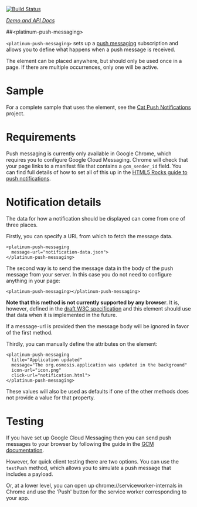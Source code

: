 
<!---

This README is automatically generated from the comments in these files:
platinum-push-messaging.html

Edit those files, and our readme bot will duplicate them over here!
Edit this file, and the bot will squash your changes :)

-->

[![Build Status](https://travis-ci.org/PolymerElements/platinum-push-messaging.svg?branch=master)](https://travis-ci.org/PolymerElements/platinum-push-messaging)

_[Demo and API Docs](https://elements.polymer-project.org/elements/platinum-push-messaging)_


##&lt;platinum-push-messaging&gt;


`<platinum-push-messaging>` sets up a [push messaging][1] subscription
and allows you to define what happens when a push message is received.

The element can be placed anywhere, but should only be used once in a
page. If there are multiple occurrences, only one will be active.

# Sample

For a complete sample that uses the element, see the [Cat Push
Notifications][3] project.

# Requirements
Push messaging is currently only available in Google Chrome, which
requires you to configure Google Cloud Messaging. Chrome will check that
your page links to a manifest file that contains a `gcm_sender_id` field.
You can find full details of how to set all of this up in the [HTML5
Rocks guide to push notifications][1].

# Notification details
The data for how a notification should be displayed can come from one of
three places.

Firstly, you can specify a URL from which to fetch the message data.
```
<platinum-push-messaging
  message-url="notification-data.json">
</platinum-push-messaging>
```

The second way is to send the message data in the body of
the push message from your server. In this case you do not need to
configure anything in your page:
```
<platinum-push-messaging></platinum-push-messaging>
```
**Note that this method is not currently supported by any browser**. It
is, however, defined in the
[draft W3C specification](http://w3c.github.io/push-api/#the-push-event)
and this element should use that data when it is implemented in the
future.

If a message-url is provided then the message body will be ignored in
favor of the first method.

Thirdly, you can manually define the attributes on the element:
```
<platinum-push-messaging
  title="Application updated"
  message="The org.osmosis.application was updated in the background"
  icon-url="icon.png"
  click-url="notification.html">
</platinum-push-messaging>
```
These values will also be used as defaults if one of the other methods
does not provide a value for that property.

# Testing
If you have set up Google Cloud Messaging then you can send push messages
to your browser by following the guide in the [GCM documentation][2].

However, for quick client testing there are two options. You can use the
`testPush` method, which allows you to simulate a push message that
includes a payload.

Or, at a lower level, you can open up chrome://serviceworker-internals in
Chrome and use the 'Push' button for the service worker corresponding to
your app.

[1]: http://updates.html5rocks.com/2015/03/push-notificatons-on-the-open-web
[2]: https://developer.android.com/google/gcm/http.html
[3]: https://github.com/notwaldorf/caturday-post


